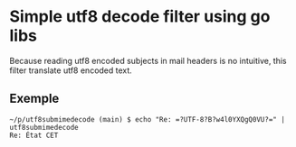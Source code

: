 Simple utf8 decode filter using go libs
========================================

Because reading utf8 encoded subjects in mail headers is no intuitive,
this filter translate utf8 encoded text.

Exemple
-------

```shell
~/p/utf8submimedecode (main) $ echo "Re: =?UTF-8?B?w4l0YXQgQ0VU?=" | utf8submimedecode
Re: État CET
```